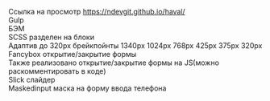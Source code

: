 Ссылка на просмотр https://ndevgit.github.io/haval/<br>
Gulp<br>
БЭМ<br>
SCSS разделен на блоки<br>
Адаптив до 320px брейкпойнты 1340px 1024px 768px 425px 375px 320px<br>
Fancybox открытие/закрытие формы<br>
Также реализовано открытие/закрытие формы на JS(можно раскомментировать в коде)<br>
Slick слайдер<br>
Maskedinput маска на форму ввода телефона<br>
